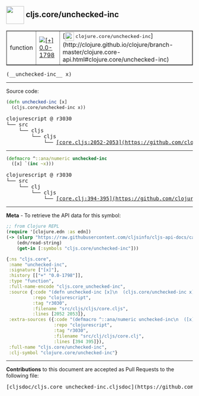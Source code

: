 ## <img width="48px" valign="middle" src="http://i.imgur.com/Hi20huC.png"> cljs.core/unchecked-inc

 <table border="1">
<tr>

<td>function</td>
<td><a href="https://github.com/cljsinfo/cljs-api-docs/tree/0.0-1798"><img valign="middle" alt="[+] 0.0-1798" src="https://img.shields.io/badge/+-0.0--1798-lightgrey.svg"></a> </td>
<td>
[<img height="24px" valign="middle" src="http://i.imgur.com/1GjPKvB.png"> <samp>clojure.core/unchecked-inc</samp>](http://clojure.github.io/clojure/branch-master/clojure.core-api.html#clojure.core/unchecked-inc)
</td>
</tr>
</table>

 <samp>
(__unchecked-inc__ x)<br>
</samp>

---





Source code:

```clj
(defn unchecked-inc [x]
  (cljs.core/unchecked-inc x))
```

 <pre>
clojurescript @ r3030
└── src
    └── cljs
        └── cljs
            └── <ins>[core.cljs:2052-2053](https://github.com/clojure/clojurescript/blob/r3030/src/cljs/cljs/core.cljs#L2052-L2053)</ins>
</pre>


---

```clj
(defmacro ^::ana/numeric unchecked-inc
  ([x] `(inc ~x)))
```

 <pre>
clojurescript @ r3030
└── src
    └── clj
        └── cljs
            └── <ins>[core.clj:394-395](https://github.com/clojure/clojurescript/blob/r3030/src/clj/cljs/core.clj#L394-L395)</ins>
</pre>

---

__Meta__ - To retrieve the API data for this symbol:

```clj
;; from Clojure REPL
(require '[clojure.edn :as edn])
(-> (slurp "https://raw.githubusercontent.com/cljsinfo/cljs-api-docs/catalog/cljs-api.edn")
    (edn/read-string)
    (get-in [:symbols "cljs.core/unchecked-inc"]))
```

```clj
{:ns "cljs.core",
 :name "unchecked-inc",
 :signature ["[x]"],
 :history [["+" "0.0-1798"]],
 :type "function",
 :full-name-encode "cljs.core_unchecked-inc",
 :source {:code "(defn unchecked-inc [x]\n  (cljs.core/unchecked-inc x))",
          :repo "clojurescript",
          :tag "r3030",
          :filename "src/cljs/cljs/core.cljs",
          :lines [2052 2053]},
 :extra-sources ({:code "(defmacro ^::ana/numeric unchecked-inc\n  ([x] `(inc ~x)))",
                  :repo "clojurescript",
                  :tag "r3030",
                  :filename "src/clj/cljs/core.clj",
                  :lines [394 395]}),
 :full-name "cljs.core/unchecked-inc",
 :clj-symbol "clojure.core/unchecked-inc"}

```

---

__Contributions__ to this document are accepted as Pull Requests to the following file:

 <pre>
[cljsdoc/cljs.core_unchecked-inc.cljsdoc](https://github.com/cljsinfo/cljs-api-docs/blob/master/cljsdoc/cljs.core_unchecked-inc.cljsdoc)
</pre>

